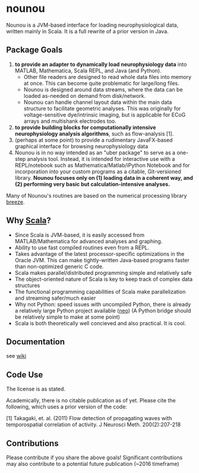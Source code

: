 # nounou

Nounou is a JVM-based interface for loading neurophysiological data, written mainly in Scala. It is a full rewrite of a prior version in Java.

## Package Goals

1. **to provide an adapter to dynamically load neurophysiology data** into MATLAB, Mathematica, Scala REPL, and Java (and Python). 
     - Other file readers are designed to read whole data files into memory at once. This can become quite problematic for large/long files.
     - Nounou is designed around data streams, where the data can be loaded as-needed on demand from disk/network.
     - Nounou can handle channel layout data within the main data structure to facilitate geometric analyses. This was originally for voltage-sensitive dye/intrinsic imaging, but is applicable for ECoG arrays and multishank electrodes too.
2. **to provide building blocks for computationally intensive neurophysiology analysis algorithms**, such as flow-analysis [1]. 
3. (perhaps at some point) to provide a rudimentary JavaFX-based graphical interface for browsing neurophysiology data
4. Nounou is in no way intended as an "uber package" to serve as a one-step analysis tool. Instead, it is intended for interactive use with a REPL/notebook such as Mathematica/Matlab/iPython Notebook and for incorporation into your custom programs as a citable, Git-versioned library. **Nounou focuses only on (1) loading data in a coherent way, and (2) performing very basic but calculation-intensive analyses.**   

Many of Nounou's routines are based on the numerical processing library [breeze](http://github.com/scalanlp/breeze).

## Why [Scala](http://www.scala-lang.org/)?
- Since Scala is JVM-based, it is easily accessed from MATLAB/Mathematica for advanced analyses and graphing.
- Ability to use fast compiled routines even from a REPL.
- Takes advantage of the latest processor-specific optimizations in the Oracle JVM. This can make tightly-written Java-based programs faster than non-optimized generic C code.
- Scala makes parallel/distributed programming simple and relatively safe
- The object-oriented nature of Scala is key to keep track of complex data structures
- The functional programming capabilities of Scala make parallelization and streaming safer/much easier
- Why not Python: speed issues with uncompiled Python,  there is already a relatively large Python project available  ([neo](http://neuralensemble.org/neo/))
(A Python bridge should be relatively simple to make at some point)
- Scala is both theoretically well concieved and also practical. It is cool.
     


## Documentation

see [wiki](https://github.com/ktakagaki/nounou/wiki)


## Code Use

The license is as stated.

Academically, there is no citable publication as of yet.  Please cite the following, which uses a prior version of the code:

[1] Takagaki, et. al. (2011) Flow detection of propagating waves with temporospatial correlation of activity. J Neurosci Meth. 200(2):207-218


## Contributions

Please contribute if you share the above goals! Significant contributions may also contribute to a potential future publication (~2016 timeframe)

